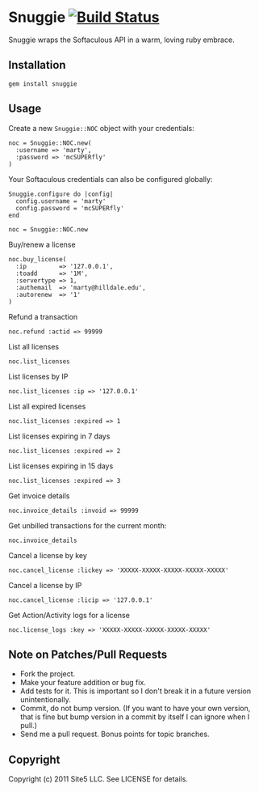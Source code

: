 # Snuggie [![Build Status](http://travis-ci.org/site5/snuggie.png)][Build Status]

Snuggie wraps the Softaculous API in a warm, loving ruby embrace.

[Build Status]: http://travis-ci.org/site5/snuggie

## Installation

    gem install snuggie

## Usage

Create a new `Snuggie::NOC` object with your credentials:

    noc = Snuggie::NOC.new(
      :username => 'marty',
      :password => 'mcSUPERfly'
    )

Your Softaculous credentials can also be configured globally:

    Snuggie.configure do |config|
      config.username = 'marty'
      config.password = 'mcSUPERfly'
    end

    noc = Snuggie::NOC.new

Buy/renew a license

    noc.buy_license(
      :ip         => '127.0.0.1',
      :toadd      => '1M',
      :servertype => 1,
      :authemail  => 'marty@hilldale.edu',
      :autorenew  => '1'
    )

Refund a transaction

    noc.refund :actid => 99999

List all licenses

    noc.list_licenses

List licenses by IP

    noc.list_licenses :ip => '127.0.0.1'

List all expired licenses

    noc.list_licenses :expired => 1

List licenses expiring in 7 days

    noc.list_licenses :expired => 2

List licenses expiring in 15 days

    noc.list_licenses :expired => 3

Get invoice details

    noc.invoice_details :invoid => 99999

Get unbilled transactions for the current month:

    noc.invoice_details

Cancel a license by key

    noc.cancel_license :lickey => 'XXXXX-XXXXX-XXXXX-XXXXX-XXXXX'

Cancel a license by IP

    noc.cancel_license :licip => '127.0.0.1'

Get Action/Activity logs for a license

    noc.license_logs :key => 'XXXXX-XXXXX-XXXXX-XXXXX-XXXXX'

## Note on Patches/Pull Requests

* Fork the project.
* Make your feature addition or bug fix.
* Add tests for it. This is important so I don't break it in a future version
  unintentionally.
* Commit, do not bump version. (If you want to have your own version, that is
  fine but bump version in a commit by itself I can ignore when I pull.)
* Send me a pull request. Bonus points for topic branches.

## Copyright

Copyright (c) 2011 Site5 LLC. See LICENSE for details.
